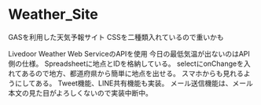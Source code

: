 # Weather_Site
GASを利用した天気予報サイト
CSSを二種類入れているので重いかも

Livedoor Weather Web ServiceのAPIを使用
今日の最低気温が出ないのはAPI側の仕様。
Spreadsheetに地点とIDを格納している。
selectにonChangeを入れてあるので地方、都道府県から簡単に地点を出せる。
スマホからも見れるようにしてある。
Tweet機能、LINE共有機能も実装。
メール送信機能は、メール本文の見た目がよろしくないので実装中断中。
